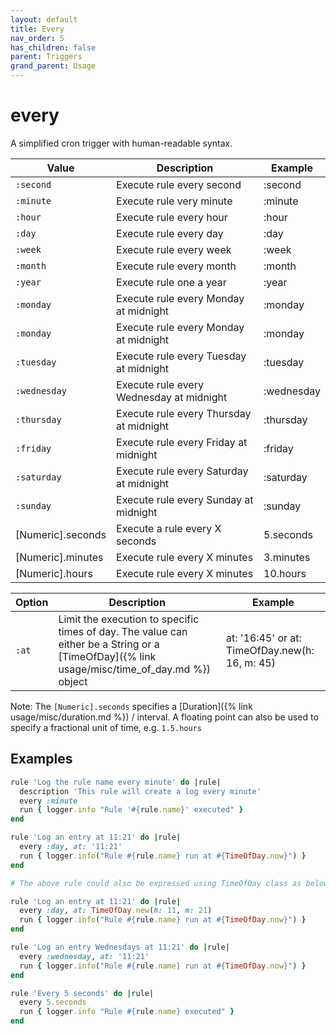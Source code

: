 ```yaml
---
layout: default
title: Every
nav_order: 5
has_children: false
parent: Triggers
grand_parent: Usage
---
```


# every

A simplified cron trigger with human-readable syntax.

| Value             | Description                              | Example    |
| ----------------- | ---------------------------------------- | ---------- |
| `:second`         | Execute rule every second                | :second    |
| `:minute`         | Execute rule very minute                 | :minute    |
| `:hour`           | Execute rule every hour                  | :hour      |
| `:day`            | Execute rule every day                   | :day       |
| `:week`           | Execute rule every week                  | :week      |
| `:month`          | Execute rule every month                 | :month     |
| `:year`           | Execute rule one a year                  | :year      |
| `:monday`         | Execute rule every Monday at midnight    | :monday    |
| `:monday`         | Execute rule every Monday at midnight    | :monday    |
| `:tuesday`        | Execute rule every Tuesday at midnight   | :tuesday   |
| `:wednesday`      | Execute rule every Wednesday at midnight | :wednesday |
| `:thursday`       | Execute rule every Thursday at midnight  | :thursday  |
| `:friday`         | Execute rule every Friday at midnight    | :friday    |
| `:saturday`       | Execute rule every Saturday at midnight  | :saturday  |
| `:sunday`         | Execute rule every Sunday at midnight    | :sunday    |
| [Numeric].seconds | Execute a rule every X seconds           | 5.seconds  |
| [Numeric].minutes | Execute rule every X minutes             | 3.minutes  |
| [Numeric].hours   | Execute rule every X minutes             | 10.hours   |

| Option | Description                                                                                                                                  | Example                                        |
| ------ | -------------------------------------------------------------------------------------------------------------------------------------------- | ---------------------------------------------- |
| `:at`  | Limit the execution to specific times of day. The value can either be a String or a [TimeOfDay]({% link usage/misc/time_of_day.md %}) object | at: '16:45' or at: TimeOfDay.new(h: 16, m: 45) |

Note: The `[Numeric].seconds` specifies a [Duration]({% link usage/misc/duration.md %}) / interval. 
A floating point can also be used to specify a fractional unit of time, e.g. `1.5.hours`

## Examples

```ruby
rule 'Log the rule name every minute' do |rule|
  description 'This rule will create a log every minute'
  every :minute
  run { logger.info "Rule '#{rule.name}' executed" }
end
```

```ruby
rule 'Log an entry at 11:21' do |rule|
  every :day, at: '11:21'
  run { logger.info("Rule #{rule.name} run at #{TimeOfDay.now}") }
end

# The above rule could also be expressed using TimeOfDay class as below

rule 'Log an entry at 11:21' do |rule|
  every :day, at: TimeOfDay.new(h: 11, m: 21)
  run { logger.info("Rule #{rule.name} run at #{TimeOfDay.now}") }
end
```

```ruby
rule 'Log an entry Wednesdays at 11:21' do |rule|
  every :wednesday, at: '11:21'
  run { logger.info("Rule #{rule.name} run at #{TimeOfDay.now}") }
end
```

```ruby
rule 'Every 5 seconds' do |rule|
  every 5.seconds
  run { logger.info "Rule #{rule.name} executed" }
end
```
